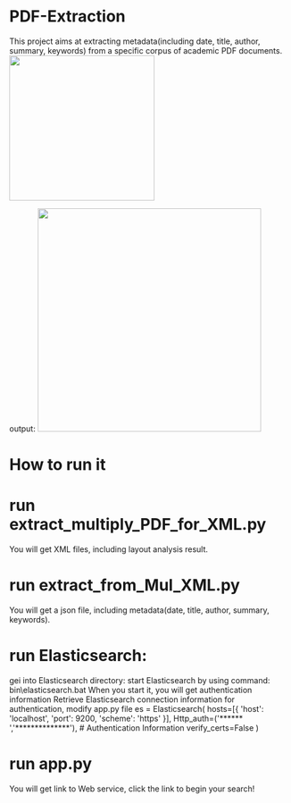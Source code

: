 # PDF-Extraction
This project aims at extracting metadata(including date, title, author, summary, keywords) from a specific corpus of academic PDF documents. 
<img src="https://github.com/user-attachments/assets/f1158803-7ed1-46e2-8b06-85af5810285c" width="260px">

output:
<img src="https://github.com/user-attachments/assets/64957101-e95d-4f39-8a8e-66924f56cc02" width="400px">
# How to run it
# run extract_multiply_PDF_for_XML.py
You will get XML files, including layout analysis result.

# run extract_from_Mul_XML.py
You will get a json file, including metadata(date, title, author, summary, keywords).

# run Elasticsearch:
gei into Elasticsearch directory:
start Elasticsearch by using command: bin\elasticsearch.bat
When you start it, you will get authentication information
Retrieve Elasticsearch connection information for authentication, modify app.py file
es = Elasticsearch(
  hosts=[{
  'host': 'localhost',
  'port': 9200,
  'scheme': 'https'
  }],
  Http_auth=('****** ','**************'), # Authentication Information
  verify_certs=False
)

# run app.py

You will get link to Web service, click the link to begin your search!
